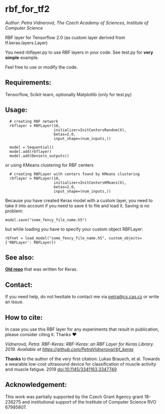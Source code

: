 # rbf_for_tf2
*Author: Petra Vidnerová, The Czech Academy of Sciences, Institute of Computer Science*


RBF layer for Tensorflow 2.0 (as custom layer derived from tf.keras.layers.Layer)

You need rbflayer.py to use RBF layers in your code. See test.py for
**very simple** example.

Feel free to use or modify the code. 

## Requirements:
 Tensorflow, Scikit-learn, optionally Matplotlib (only for test.py)

## Usage:

```
  # creating RBF network
  rbflayer = RBFLayer(10,
                      initializer=InitCentersRandom(X),
                      betas=2.0,
                      input_shape=(num_inputs,))

  model = Sequential()
  model.add(rbflayer)
  model.add(Dense(n_outputs))
``` 

or using KMeans clustering for RBF centers 

```
  # creating RBFLayer with centers found by KMeans clustering
  rbflayer = RBFLayer(10,
                      initializer=InitCentersKMeans(X),
                      betas=2.0,
                      input_shape=(num_inputs,))
``` 

 Because you have created Keras model with a custom layer, you need to take it into 
 account if you need to save it to file and load it.
 Saving is no problem:
 ```
 model.save("some_fency_file_name.h5")
 ```
 but while loading you have to specify your custom object RBFLayer:
 ```
 rbfnet = load_model("some_fency_file_name.h5", custom_objects={'RBFLayer': RBFLayer})
 ```

## See also:
**[Old repo](https://github.com/PetraVidnerova/rbf_keras/)** that was written
for Keras. 


## Contact:
If you need help, do not hesitate to contact me via petra@cs.cas.cz or write an Issue.

## How to cite:
In case you use this RBF layer for any experiments that result in publication, please consider citing it. Thanks :heart:

*Vidnerová, Petra. RBF-Keras: RBF-Keras: an RBF Layer for Keras Library. 2019. 
Available at https://github.com/PetraVidnerova/rbf_keras*

**Thanks** to the author of the very first citation:   Lukas Brausch, et al. Towards a wearable low-cost ultrasound device for classification of muscle activity and muscle fatigue. 2019 
[doi:10.1145/3341163.3347749](https://doi.org/10.1145/3341163.3347749)



## Acknowledgement: 
This work  was partially supported by the Czech Grant Agency grant 18-23827S 
and institutional support of the Institute of Computer Science RVO 67985807.

